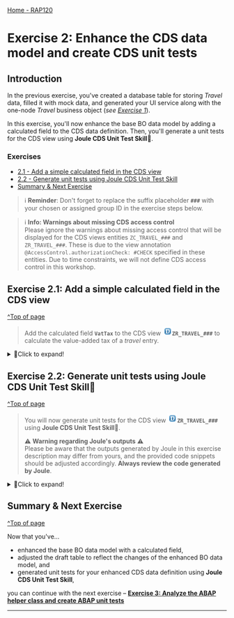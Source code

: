 [Home - RAP120](../../README.md)

# Exercise 2: Enhance the CDS data model and create CDS unit tests


## Introduction
In the previous exercise, you've created a database table for storing _Travel_ data, filled it with mock data, and generated your UI service along with the one-node  _Travel_ business object (_see [Exercise 1](../ex01/README.md)_).

In this exercise, you'll now enhance the base BO data model by adding a calculated field to the CDS data definition. Then, you'll generate a unit tests for the CDS view using **Joule CDS Unit Test Skill**💎.

### Exercises
- [2.1 - Add a simple calculated field in the CDS view](#exercise-21-add-a-simple-calculated-field-in-the-cds-view)
- [2.2 - Generate unit tests using Joule CDS Unit Test Skill](#exercise-22-generate-unit-tests-using-joule-cds-unit-test-skill)
- [Summary & Next Exercise](#summary--next-exercise)

> ℹ️ **Reminder**: Don't forget to replace the suffix placeholder **`###`** with your chosen or assigned group ID in the exercise steps below. 

> ℹ️ **Info: Warnings about missing CDS access control**   
> Please ignore the warnings about missing access control that will be displayed for the CDS views entities `ZC_TRAVEL_###` and `ZR_TRAVEL_###`. These is due to the view annotation `@AccessControl.authorizationCheck: #CHECK` specified in these entities. 
> Due to time constraints, we will not define CDS access control in this workshop. 

## Exercise 2.1: Add a simple calculated field in the CDS view
[^Top of page](#)

> Add the calculated field **`VatTax`** to the CDS view ![datadefinition](images/adt_ddls.png)**`ZR_TRAVEL_###`** to calculate the value-added tax of a _travel_ entry.

 <details>
  <summary>🔵Click to expand!</summary>

 1. Go to the **Project Explorer** and open the CDS data definition ![datadefinition](images/adt_ddls.png)**`ZR_TRAVEL_###`** 
 
 2. Add the following code lines after the field **`CurrencyCode`** to define the field **`VatTax`** which is used to calculate the value-added tax based on the total price of the _Travel_:    
     
    ```ABAP
    @Semantics.amount.currencyCode: 'CurrencyCode'
    division(5 * cast(total_price as abap.dec(15,2)),100,2) as VatTax,
    ```
    
    Your CDS data definition ![data definition](images/adt_ddls.png)**`ZR_TRAVEL_###`** should look like this:
    
    ```ABAP
    @AccessControl.authorizationCheck: #CHECK
    @Metadata.allowExtensions: true
    @EndUserText.label: '##GENERATED Core Data Service Entity'
    define root view entity ZR_TRAVEL_### as select from ztravel_###
    {
       key travel_id as TravelId,
       agency_id as AgencyId,
       customer_id as CustomerId,
       begin_date as BeginDate,
       end_date as EndDate,
       destination as Destination,
       @Semantics.amount.currencyCode: 'CurrencyCode'
       booking_fee as BookingFee,
       @Semantics.amount.currencyCode: 'CurrencyCode'
       total_price as TotalPrice,
       @Consumption.valueHelpDefinition: [ {
          entity.name: 'I_CurrencyStdVH', 
          entity.element: 'Currency', 
          useForValidation: true
       } ]
       currency_code as CurrencyCode,
       @Semantics.amount.currencyCode: 'CurrencyCode'
       division(5 * cast(total_price as abap.dec(15,2)),100,2) as VatTax,
       description as Description,
       status as Status,
       @Semantics.user.createdBy: true
       created_by as CreatedBy,
       @Semantics.systemDateTime.createdAt: true
       created_at as CreatedAt,
       @Semantics.user.localInstanceLastChangedBy: true
       local_last_changed_by as LocalLastChangedBy,
       @Semantics.systemDateTime.localInstanceLastChangedAt: true
       local_last_changed_at as LocalLastChangedAt,
       @Semantics.systemDateTime.lastChangedAt: true
       last_changed_at as LastChangedAt
    }
    ```        
       
   2. Save ![save icon](images/adt_save.png) (**Ctrl+S**) and activate ![activate icon](images/adt_activate.png) the changes.

   3. Now that the calculated field **`VatTax`** was added, you need to recreate the draft table ![table](images/adt_tabl.png)**`ZR_TRAVEL_###_D`** for the changed _Travel_ entity **`ZR_TRAVEL_###`**. 
   
      To do that, go to the **Project Explorer** and open the behavior definition ![bdef icon](images/adt_bdef.png)**`ZR_TRAVEL_###`**.
 
      To recreate the draft table, set the cursor on the draft table name ![databasetable](images/adt_tabl.png)**`ZR_TRAVEL_###_D`**, start the ADT Quick Fix by clicking **Ctrl+1**, and select the entry **`Recreate draft table ztravel_###_d for entity zr_travel_###`** in the Quick Assist view. Alternatively use the displayed icon as shown on the picture.

      ![ADT Quick Fix](/exercises/ex02/images/2_BDEF_QuickFix.gif)

   4. Save ![save icon](images/adt_save.png) (**Ctrl+S**) and activate ![activate icon](images/adt_activate.png) the changes.

</details>


## Exercise 2.2: Generate unit tests using Joule CDS Unit Test Skill💎
[^Top of page](#)

> You will now generate unit tests for the CDS view ![datadefinition](images/adt_ddls.png)**`ZR_TRAVEL_###`** using **Joule CDS Unit Test Skill**💎.
>
> ⚠ **Warning regarding Joule's outputs** ⚠   
> Please be aware that the outputs generated by Joule in this exercise description may differ from yours, and the provided code snippets should be adjusted accordingly. **Always review the code generated by Joule**.

<details>
  <summary>🔵Click to expand!</summary>
 
 1. In the **Project Explorer**, right-click on the CDS data definition ![datadefinition](images/adt_ddls.png)**`ZR_TRAVEL_###`** and   
    select **Joule > New ABAP Test Class** from the context menu.

 2. Enter the information below in the wizard for the new ABAP Class that will be created and click on **Next**. 
    - Name: **`ZCL_TEST_CDS_TRAVEL_###`**
    - Description: ***`Test Class for CDS View ZR_TRAVEL_###`***     

    The wizard now displays the SQL dependencies for the CDS Test Double Framework. 
 
 3. Click on **Next**.

 4. Select the **`CALCULATION`** Test Case in the wizards and click **Next**. 
 
    Joule will generate unit tests with test data for the calculated field **`VatTax`** that you added in the CDS data definition ![data definition](images/adt_ddls.png)**`ZR_TRAVEL_##`**.

 5. Check the generated test data and click **Next**.

 6. Select your transport request and click **Finish**. 

 7. As you can see, the ABAP class ![abapclass](images/adt_class.png)**`ZCL_TEST_CDS_TRAVEL_###`** was generated.   
 
    Review the code and activate ![activate icon](images/adt_activate.png) the changes.

 8. Now you can run your unit tests. 
 
    To do that, go to the **Project Explorer**, right-click on the previously generated ABAP class ![abapclass](images/adt_class.png)**`ZCL_TEST_CDS_TRAVEL_###`** and select **Run as > ABAP Unit Test** from the context menu.

    ![](/exercises/ex02/images/2_CDS_Unit_Test.gif)

</details>

## Summary & Next Exercise
[^Top of page](#)

Now that you've... 
- enhanced the base BO data model with a calculated field,
- adjusted the draft table to reflect the changes of the enhanced BO data model, and
- generated unit tests for your enhanced CDS data definition using **Joule CDS Unit Test Skill**,

you can continue with the next exercise – **[Exercise 3: Analyze the ABAP helper class and create ABAP unit tests](../ex03/README.md)**

---

